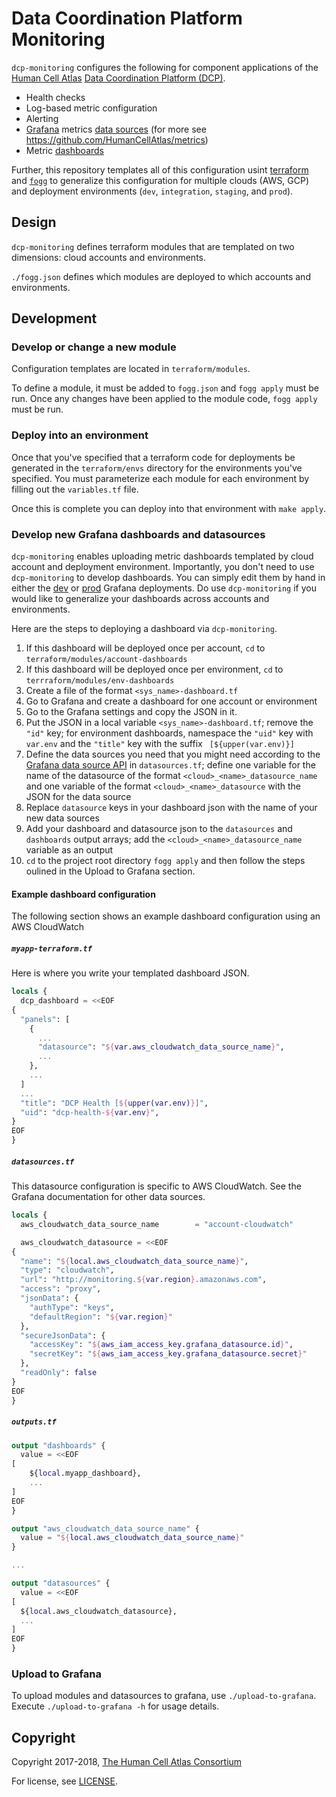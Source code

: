 # Data Coordination Platform Monitoring

`dcp-monitoring` configures the following for component applications of the [Human Cell Atlas](https://www.humancellatlas.org/) [Data Coordination Platform (DCP)](https://www.humancellatlas.org/data-sharing).

* Health checks
* Log-based metric configuration
* Alerting
* [Grafana](https://grafana.com/) metrics [data sources](http://docs.grafana.org/features/datasources/) (for more see https://github.com/HumanCellAtlas/metrics)
* Metric [dashboards](https://grafana.com/dashboards)

Further, this repository templates all of this configuration usint [terraform](https://www.terraform.io/) and [`fogg`](https://github.com/chanzuckerberg/fogg) to generalize this configuration for multiple clouds (AWS, GCP) and deployment environments (`dev`, `integration`, `staging`, and `prod`).

## Design

`dcp-monitoring` defines terraform modules that are templated on two dimensions: cloud accounts and environments.

`./fogg.json` defines which modules are deployed to which accounts and environments.

## Development

### Develop or change a new module
Configuration templates are located in `terraform/modules`.

To define a module, it must be added to `fogg.json` and `fogg apply` must be run. Once any changes have been applied to the module code, `fogg apply` must be run.

### Deploy into an environment
Once that you've specified that a terraform code for deployments be generated in the `terraform/envs` directory for the environments you've specified. You must parameterize each module for each environment by filling out the `variables.tf` file.

Once this is complete you can deploy into that environment with `make apply`.

### Develop new Grafana dashboards and datasources

`dcp-monitoring` enables uploading metric dashboards templated by cloud account and deployment environment. Importantly, you don't need to use `dcp-monitoring` to develop dashboards. You can simply edit them by hand in either the [dev](https://metrics.dev.data.humancellatlas.org/) or [prod](https://metrics.data.humancellatlas.org/) Grafana deployments. Do use `dcp-monitoring` if you would like to generalize your dashboards across accounts and environments.

Here are the steps to deploying a dashboard via `dcp-monitoring`.

1. If this dashboard will be deployed once per account, `cd` to `terraform/modules/account-dashboards`
1. If this dashboard will be deployed once per environment, `cd` to `terrraform/modules/env-dashboards`
1. Create a file of the format `<sys_name>-dashboard.tf`
1. Go to Grafana and create a dashboard for one account or environment
1. Go to the Grafana settings and copy the JSON in it.
1. Put the JSON in a local variable `<sys_name>-dashboard.tf`; remove the `"id"` key; for environment dashboards, namespace the `"uid"` key with `var.env` and the `"title"` key with the suffix ` [${upper(var.env)}]`
1. Define the data sources you need that you might need according to the [Grafana data source API](http://docs.grafana.org/http_api/data_source/) in `datasources.tf`; define one variable for the name of the datasource of the format `<cloud>_<name>_datasource_name` and one variable of the format `<cloud>_<name>_datasource` with the JSON for the data source
1. Replace `datasource` keys in your dashboard json with the name of your new data sources
1. Add your dashboard and datasource json to the `datasources` and `dashboards` output arrays; add the `<cloud>_<name>_datasource_name` variable as an output
1. `cd` to the project root directory `fogg apply` and then follow the steps oulined in the Upload to Grafana section.

#### Example dashboard configuration

The following section shows an example dashboard configuration using an AWS CloudWatch 

##### `myapp-terraform.tf`

Here is where you write your templated dashboard JSON.

```terraform
locals {
  dcp_dashboard = <<EOF
{
  "panels": [
    {
      ...
      "datasource": "${var.aws_cloudwatch_data_source_name}",
      ...
    },
    ...
  ]
  ...
  "title": "DCP Health [${upper(var.env)}]",
  "uid": "dcp-health-${var.env}",
}
EOF
}
```

##### `datasources.tf`

This datasource configuration is specific to AWS CloudWatch. See the Grafana documentation for other data sources.

```terraform
locals {
  aws_cloudwatch_data_source_name        = "account-cloudwatch"

  aws_cloudwatch_datasource = <<EOF
{
  "name": "${local.aws_cloudwatch_data_source_name}",
  "type": "cloudwatch",
  "url": "http://monitoring.${var.region}.amazonaws.com",
  "access": "proxy",
  "jsonData": {
    "authType": "keys",
    "defaultRegion": "${var.region}"
  },
  "secureJsonData": {
    "accessKey": "${aws_iam_access_key.grafana_datasource.id}",
    "secretKey": "${aws_iam_access_key.grafana_datasource.secret}"
  },
  "readOnly": false
}
EOF
}
```

##### `outputs.tf`

```terraform
output "dashboards" {
  value = <<EOF
[
    ${local.myapp_dashboard},
    ...
]
EOF
}

output "aws_cloudwatch_data_source_name" {
  value = "${local.aws_cloudwatch_data_source_name}"
}

...

output "datasources" {
  value = <<EOF
[
  ${local.aws_cloudwatch_datasource},
  ...
]
EOF
}
```

### Upload to Grafana

To upload modules and datasources to grafana, use `./upload-to-grafana`. Execute `./upload-to-grafana -h` for usage details.

## Copyright

Copyright 2017-2018, [The Human Cell Atlas Consortium](https://www.humancellatlas.org/)

For license, see [LICENSE](LICENSE).

